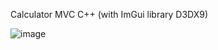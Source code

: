 Calculator MVC C++ (with ImGui library D3DX9)

![image](https://github.com/StudyDevW/CalculatorMVC-Cpp/assets/122658763/2ddf937d-d1bf-42bc-814a-06a5a8c329c0)
